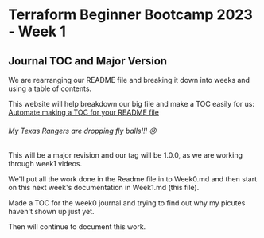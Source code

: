 # Terraform Beginner Bootcamp 2023 - Week 1

## Journal TOC and Major Version
We are rearranging our README file and breaking it down into weeks and using a table of contents.

This website will help breakdown our big file and make a TOC easily for us:
[Automate making a TOC for your README file](https://ecotrust-canada.github.io/markdown-toc/)

###### My Texas Rangers are dropping fly balls!!! :angry:

This will be a major revision and our tag will be 1.0.0, as we are working through week1 videos.

We'll put all the work done in the Readme file in to Week0.md and then start on this next week's documentation in Week1.md (this file).

Made a TOC for the week0 journal and trying to find out why my picutes haven't shown up just yet. 

Then will continue to document this work.